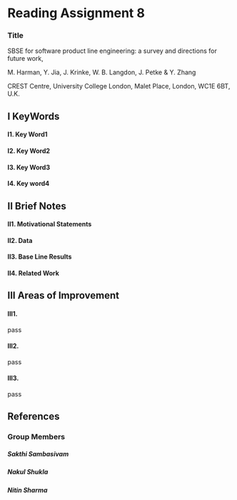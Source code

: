 # Reading Assignment 8

### Title 
SBSE for software product line engineering: a survey and directions for future work,
 
M. Harman, Y. Jia, J. Krinke, W. B. Langdon, J. Petke & Y. Zhang

CREST Centre, University College London, Malet Place, London, WC1E 6BT, U.K.

## I KeyWords

#### I1. Key Word1

#### I2. Key Word2

#### I3. Key Word3


#### I4. Key word4
 

## II Brief Notes

#### II1. Motivational Statements


#### II2. Data




#### II3. Base Line Results



#### II4. Related Work


## III Areas of Improvement

#### III1.
pass

#### III2. 
pass

#### III3.
pass

## References

### Group Members

##### Sakthi Sambasivam
##### Nakul Shukla
##### Nitin Sharma

